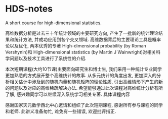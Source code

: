 # HDS-notes
A short course for high-dimensional statistics. 


高维数据分析是过去三十年统计领域的主要研究方向, 产生了一批新的统计理论结果和统计方法, 并成功应用到各个交叉领域. 高维数据背后的主要理论工具是概率论以及优化, 两本优秀的专著 High-dimensional probability (by Roman Vershynin)和 High-dimensional statistics (by Martin J  Wainwright)对相关科学问题以及技术工具进行了系统性的介绍. 

本次短期课程(大约10节课)主要面向研究生和博士生, 我们采用一种统计专业同学更加熟悉的方式展开整个高维统计的故事. 从多元统计的角度出发, 更加深入的分析相关估计中涉及到的随机向量和随机矩阵的理论性质, 引出高维情形下产生的新的问题以及对应的高维稀疏解决办法. 希望能够通过此次课程对高维统计分析有所了解, 感兴趣同学可以继续深入系统学习相关专著. 具体课程内容


感谢国家天元数学西北中心邀请和组织了此次短期课程, 感谢所有参与课程的同学和老师. 此讲义准备匆忙, 难免有一些错误, 欢迎批评指正.


